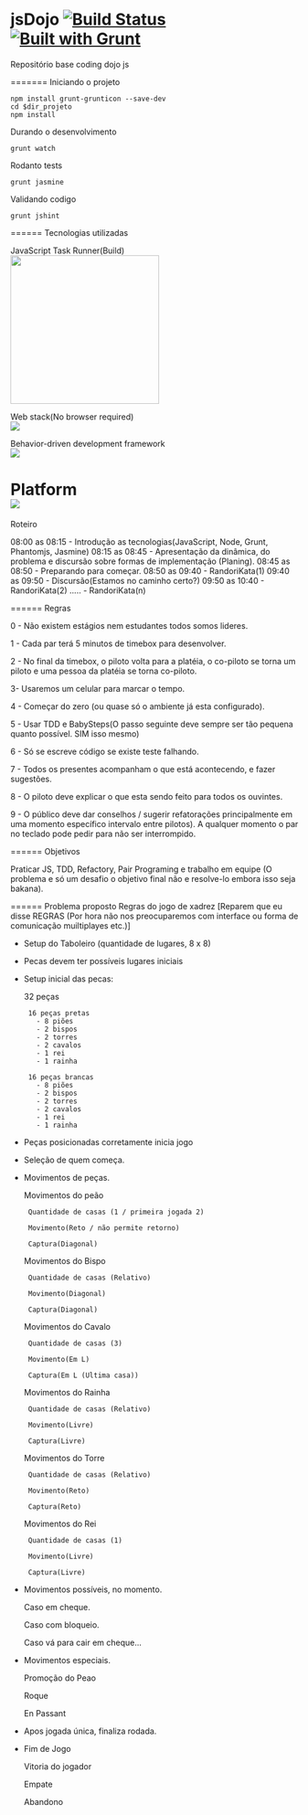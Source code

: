 jsDojo [![Build Status](https://travis-ci.org/mateusfreira/jsDojo.png?branch=master)](https://travis-ci.org/mateusfreira/jsDojo) [![Built with Grunt](https://cdn.gruntjs.com/builtwith.png)](http://gruntjs.com/)
======

Repositório base coding dojo js

=======
Iniciando o projeto
```shell
npm install grunt-grunticon --save-dev
cd $dir_projeto
npm install
```
Durando o desenvolvimento
```shell
grunt watch

```

Rodanto tests
```shell
grunt jasmine

```

Validando codigo
```shell
grunt jshint

```

======
Tecnologias utilizadas

JavaScript Task Runner(Build)<br/>
[<img  height="260" src="http://gruntjs.com/img/grunt-logo-no-wordmark.svg">](http://gruntjs.com/)

Web stack(No browser required)<br/>
[<img src="http://phantomjs.org/img/phantomjs-logo.png">](http://phantomjs.org/)

Behavior-driven development framework<br/>
[<img src="http://pivotal.github.io/jasmine/images/jasmine_logo.png">](http://pivotal.github.io/jasmine/)

Platform<br/>
[<img src="https://github-camo.global.ssl.fastly.net/28f0c2a6d0f24881d08eecd8adeaa9fab60d3c9a/687474703a2f2f6e6f64656a732e6f72672f6c6f676f732f6e6f64656a732e706e67">](http://nodejs.org/)
======
Roteiro

08:00 as 08:15 - Introdução as tecnologias(JavaScript, Node, Grunt, Phantomjs, Jasmine) 
08:15 as 08:45 - Apresentação da dinâmica, do problema e discursão sobre formas de implementação (Planing).
08:45 as 08:50 - Preparando para começar.
08:50 as 09:40 - RandoriKata(1)
09:40 as 09:50 - Discursão(Estamos no caminho certo?)
09:50 as 10:40 - RandoriKata(2)
.....
               - RandoriKata(n)

======
Regras

0 - Não existem estágios nem estudantes todos somos lideres.

1 - Cada par terá 5 minutos de timebox para desenvolver.

2 - No final da timebox, o piloto volta para a platéia, o co-piloto se torna um piloto e uma pessoa da platéia se torna co-piloto.

3- Usaremos um celular para marcar o tempo.

4 - Começar do zero (ou quase só o ambiente já esta configurado).

5 - Usar TDD e BabySteps(O passo seguinte deve sempre ser tão pequena quanto possível. SIM isso mesmo)

6 - Só se escreve código se existe teste falhando.

7 - Todos os presentes acompanham o que está acontecendo, e fazer sugestões.

8 - O piloto deve explicar o que esta sendo feito para todos os ouvintes.

9 - O público deve dar conselhos / sugerir refatorações principalmente em uma momento específico intervalo entre pilotos). A qualquer momento o par no teclado pode pedir para não ser interrompido.



======
Objetivos

Praticar JS, TDD, Refactory, Pair Programing e trabalho em equipe (O problema e só um desafio o objetivo final não e resolve-lo embora isso seja bakana).


======
Problema proposto
Regras do jogo de xadrez  [Reparem que eu disse REGRAS (Por hora não nos preocuparemos com interface ou forma de comunicação muiltiplayes etc.)]


 - Setup do Taboleiro (quantidade de lugares, 8 x 8)

 - Pecas devem ter possíveis lugares iniciais

 - Setup inicial das pecas:

	32 peças
		
		16 peças pretas  
		  - 8 piões
		  - 2 bispos
		  - 2 torres
		  - 2 cavalos
		  - 1 rei
		  - 1 rainha		

		16 peças brancas  
		  - 8 piões
		  - 2 bispos
		  - 2 torres
		  - 2 cavalos
		  - 1 rei
		  - 1 rainha
		
	
 - Peças posicionadas corretamente inicia jogo

 - Seleção de quem começa.

 - Movimentos de peças.

	Movimentos do peão
		
		Quantidade de casas (1 / primeira jogada 2)
		
		Movimento(Reto / não permite retorno) 

		Captura(Diagonal)	

	Movimentos do Bispo
		
		Quantidade de casas (Relativo)
		
		Movimento(Diagonal)

		Captura(Diagonal)	

	Movimentos do Cavalo
		
		Quantidade de casas (3)
		
		Movimento(Em L)

		Captura(Em L (Ultima casa))	

	Movimentos do Rainha
		
		Quantidade de casas (Relativo)
		
		Movimento(Livre)

		Captura(Livre)

	Movimentos do Torre
		
		Quantidade de casas (Relativo)
		
		Movimento(Reto)

		Captura(Reto)	
	
	Movimentos do Rei
		
		Quantidade de casas (1)
		
		Movimento(Livre)

		Captura(Livre)	


 - Movimentos possíveis, no momento.

	Caso em cheque.
	
	Caso com bloqueio.
	
	Caso vá para cair em cheque...
  

 - Movimentos especiais.

	Promoção do Peao
	
	Roque
	
	En Passant
	

 - Apos jogada única, finaliza rodada.

 - Fim de Jogo
	
	Vitoria do jogador

	Empate

	Abandono	
 







